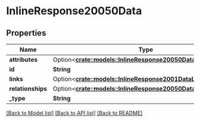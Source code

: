 # InlineResponse20050Data

## Properties

Name | Type | Description | Notes
------------ | ------------- | ------------- | -------------
**attributes** | Option<[**crate::models::InlineResponse20050DataAttributes**](inline_response_200_50_data_attributes.md)> |  | [optional]
**id** | **String** |  | 
**links** | Option<[**crate::models::InlineResponse2001DataLinks**](inline_response_200_1_data_links.md)> |  | [optional]
**relationships** | Option<[**crate::models::InlineResponse20050DataRelationships**](inline_response_200_50_data_relationships.md)> |  | [optional]
**_type** | **String** |  | 

[[Back to Model list]](../README.md#documentation-for-models) [[Back to API list]](../README.md#documentation-for-api-endpoints) [[Back to README]](../README.md)


